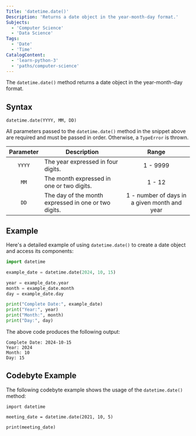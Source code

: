 ```yaml
---
Title: 'datetime.date()'
Description: 'Returns a date object in the year-month-day format.'
Subjects:
  - 'Computer Science'
  - 'Data Science'
Tags:
  - 'Date'
  - 'Time'
CatalogContent:
  - 'learn-python-3'
  - 'paths/computer-science'
---
```


The `datetime.date()` method returns a date object in the year-month-day format.

## Syntax

```pseudo
datetime.date(YYYY, MM, DD)
```

All parameters passed to the `datetime.date()` method in the snippet above are required and must be passed in order. Otherwise, a `TypeError` is thrown.

| Parameter | Description                                          |                    Range                     |
| :-------: | ---------------------------------------------------- | :------------------------------------------: |
|  `YYYY`   | The year expressed in four digits.                   |                   1 - 9999                   |
|   `MM`    | The month expressed in one or two digits.            |                    1 - 12                    |
|   `DD`    | The day of the month expressed in one or two digits. | 1 - number of days in a given month and year |

## Example

Here's a detailed example of using `datetime.date()` to create a date object and access its components:

```py
import datetime

example_date = datetime.date(2024, 10, 15)

year = example_date.year
month = example_date.month
day = example_date.day

print("Complete Date:", example_date)
print("Year:", year)
print("Month:", month)
print("Day:", day)
```

The above code produces the following output:

```shell
Complete Date: 2024-10-15
Year: 2024
Month: 10
Day: 15
```

## Codebyte Example

The following codebyte example shows the usage of the `datetime.date()` method:

```codebyte/python
import datetime

meeting_date = datetime.date(2021, 10, 5)

print(meeting_date)
```
